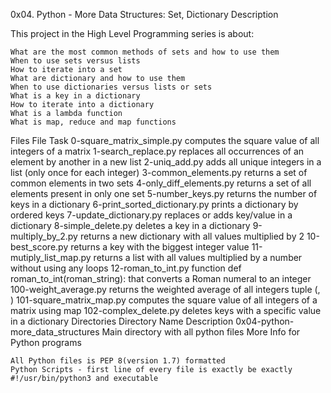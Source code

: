 0x04. Python - More Data Structures: Set, Dictionary
Description

This project in the High Level Programming series is about:

    What are the most common methods of sets and how to use them
    When to use sets versus lists
    How to iterate into a set
    What are dictionary and how to use them
    When to use dictionaries versus lists or sets
    What is a key in a dictionary
    How to iterate into a dictionary
    What is a lambda function
    What is map, reduce and map functions

Files
File 	Task
0-square_matrix_simple.py 	computes the square value of all integers of a matrix
1-search_replace.py 	replaces all occurrences of an element by another in a new list
2-uniq_add.py 	adds all unique integers in a list (only once for each integer)
3-common_elements.py 	returns a set of common elements in two sets
4-only_diff_elements.py 	returns a set of all elements present in only one set
5-number_keys.py 	returns the number of keys in a dictionary
6-print_sorted_dictionary.py 	prints a dictionary by ordered keys
7-update_dictionary.py 	replaces or adds key/value in a dictionary
8-simple_delete.py 	deletes a key in a dictionary
9-multiply_by_2.py 	returns a new dictionary with all values multiplied by 2
10-best_score.py 	returns a key with the biggest integer value
11-mutiply_list_map.py 	returns a list with all values multiplied by a number without using any loops
12-roman_to_int.py 	function def roman_to_int(roman_string): that converts a Roman numeral to an integer
100-weight_average.py 	returns the weighted average of all integers tuple (, )
101-square_matrix_map.py 	computes the square value of all integers of a matrix using map
102-complex_delete.py 	deletes keys with a specific value in a dictionary
Directories
Directory Name 	Description
0x04-python-more_data_structures 	Main directory with all python files
More Info for Python programs

    All Python files is PEP 8(version 1.7) formatted
    Python Scripts - first line of every file is exactly be exactly #!/usr/bin/python3 and executable

